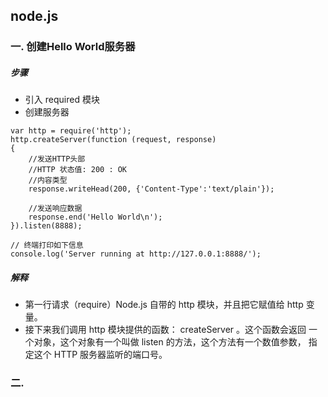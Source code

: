 ## node.js 

### 一. 创建Hello World服务器

##### 步骤

- 引入 required 模块
- 创建服务器

```
var http = require('http');
http.createServer(function (request, response)
{
	//发送HTTP头部
	//HTTP 状态值: 200 : OK
	//内容类型
	response.writeHead(200, {'Content-Type':'text/plain'});

	//发送响应数据
	response.end('Hello World\n');
}).listen(8888);

// 终端打印如下信息
console.log('Server running at http://127.0.0.1:8888/');

```

##### 解释
- 第一行请求（require）Node.js 自带的 http 模块，并且把它赋值给 http 变量。
- 接下来我们调用 http 模块提供的函数： createServer 。这个函数会返回 一个对象，这个对象有一个叫做 listen 的方法，这个方法有一个数值参数， 指定这个 HTTP 服务器监听的端口号。


### 二. 